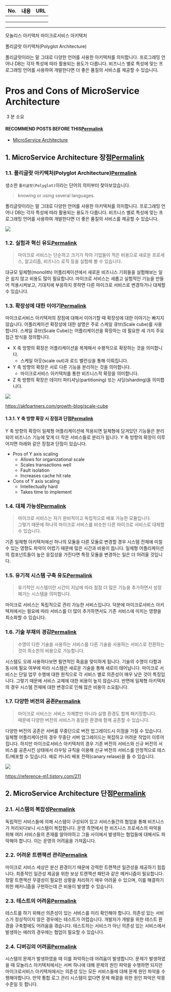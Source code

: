 | No. | 내용 | URL |
| --- | ---- | --- |
|     |      |     |
|     |      |     |
|     |      |     |

---

모놀리스 아키택처
마이크로서비스  아키택처

폴리글랏 아키텍처(Polyglot Architecture)

폴리글랏이라는 말 그대로 다양한 언어를 사용한 아키텍처를 의미합니다.
프로그래밍 언어나 DB는 각자 특성에 따라 활용되는 용도가 다릅니다. 
비즈니스 별로 특성에 맞는 프로그래밍 언어를 사용하여 개발한다면 더 좋은 품질의 서비스를 제공할 수 있습니다.

# Pros and Cons of MicroService Architecture

 3 분 소요

  

#### RECOMMEND POSTS BEFORE THIS[Permalink](https://junhyunny.github.io/msa/msa-pros-and-cons/#recommend-posts-before-this "Permalink")

- [MicroService Architecture](https://junhyunny.github.io/information/msa/microservice-architecture/)

## 1. MicroService Architecture 장점[Permalink](https://junhyunny.github.io/msa/msa-pros-and-cons/#1-microservice-architecture-%EC%9E%A5%EC%A0%90 "Permalink")

### 1.1. 폴리글랏 아키텍처(Polyglot Architecture)[Permalink](https://junhyunny.github.io/msa/msa-pros-and-cons/#11-%ED%8F%B4%EB%A6%AC%EA%B8%80%EB%9E%8F-%EC%95%84%ED%82%A4%ED%85%8D%EC%B2%98polyglot-architecture "Permalink")

생소한 `폴리글랏(Polyglot)`이라는 단어의 의미부터 찾아보았습니다.

> knowing or using several languages.

폴리글랏이라는 말 그대로 다양한 언어를 사용한 아키텍처를 의미합니다. 프로그래밍 언어나 DB는 각자 특성에 따라 활용되는 용도가 다릅니다. 비즈니스 별로 특성에 맞는 프로그래밍 언어를 사용하여 개발한다면 더 좋은 품질의 서비스를 제공할 수 있습니다.

![](https://junhyunny.github.io/images/msa-pros-and-cons-1.JPG)

### 1.2. 실험과 혁신 유도[Permalink](https://junhyunny.github.io/msa/msa-pros-and-cons/#12-%EC%8B%A4%ED%97%98%EA%B3%BC-%ED%98%81%EC%8B%A0-%EC%9C%A0%EB%8F%84 "Permalink")

> 마이크로 서비스는 단순하고 크기가 작아 기업들이 적은 비용으로 새로운 프로세스, 알고리즘, 비즈니스 로직 등을 실험해 볼 수 있습니다.

대규모 일체형(monolith) 어플리케이션에서 새로운 비즈니스 기회들을 실험해보는 일은 쉽지 않고 비용도 많이 필요합니다. 마이크로 서비스는 새롭고 실험적인 기능을 만들어 적용시켜보고, 기대치에 부응하지 못하면 다른 마이크로 서비스로 변경하거나 대체할 수 있습니다.

### 1.3. 확장성에 대한 이야기[Permalink](https://junhyunny.github.io/msa/msa-pros-and-cons/#13-%ED%99%95%EC%9E%A5%EC%84%B1%EC%97%90-%EB%8C%80%ED%95%9C-%EC%9D%B4%EC%95%BC%EA%B8%B0 "Permalink")

마이크로서비스 아키텍처의 장점에 대해서 이야기할 때 확장성에 대한 이야기는 빠지지 않습니다. 어플리케이션 확장성에 대한 설명은 주로 스케일 큐브(Scale cube)를 사용합니다. 스케일 큐브(Scale Cube)는 어플리케이션을 확장하는 데 필요한 세 가지 주요 접근 방식을 정의합니다.

- X 축 방향의 확장은 어플리케이션을 복제해서 수평적으로 확장하는 것을 의미합니다.
    - 스케일 아웃(scale out)과 로드 밸런싱을 통해 이뤄집니다.
- Y 축 방향의 확장은 서로 다른 기능을 분리하는 것을 의미합니다.
    - 마이크로서비스 아키텍처를 통한 비즈니스적 확장을 의미합니다.
- Z 축 방향의 확장은 데이터 파티셔닝(partitioning) 또는 샤딩(sharding)을 의미합니다.

![](https://junhyunny.github.io/images/msa-pros-and-cons-2.JPG)

https://akfpartners.com/growth-blog/scale-cube

#### 1.3.1. Y 축 방향 확장 시 장점과 단점[Permalink](https://junhyunny.github.io/msa/msa-pros-and-cons/#131-y-%EC%B6%95-%EB%B0%A9%ED%96%A5-%ED%99%95%EC%9E%A5-%EC%8B%9C-%EC%9E%A5%EC%A0%90%EA%B3%BC-%EB%8B%A8%EC%A0%90 "Permalink")

Y 축 방향의 확장이 일체형 어플리케이션에 적용되면 일체형에 담겨있던 기능들은 분리되어 비즈니스 기능에 맞게 더 작은 서비스들로 분리가 됩니다. Y 축 방향의 확장이 이루어지면 아래와 같은 장점과 단점이 있습니다.

- Pros of Y axis scaling
    - Allows for organizational scale
    - Scales transactions well
    - Fault isolation
    - Increases cache hit rate
- Cons of Y axis scaling
    - Intellectually hard
    - Takes time to implement

### 1.4. 대체 가능성[Permalink](https://junhyunny.github.io/msa/msa-pros-and-cons/#14-%EB%8C%80%EC%B2%B4-%EA%B0%80%EB%8A%A5%EC%84%B1 "Permalink")

> 마이크로 서비스는 자기 완비적이고 독립적으로 배포 가능한 모듈입니다.  
> 그렇기 때문에 하나의 마이크로 서비스를 비슷한 다른 마이크로 서비스로 대체할 수 있습니다.

기존 일체형 아키텍처에선 하나의 모듈을 다른 모듈로 변경할 경우 시스템 전체에 미칠 수 있는 영향도 파악이 어렵기 때문에 많은 시간과 비용이 듭니다. 일체형 어플리케이션의 컴포넌트들이 높은 응집성을 가진다면 특정 모듈을 변경하는 일은 더 어려울 것입니다.

### 1.5. 유기적 시스템 구축 유도[Permalink](https://junhyunny.github.io/msa/msa-pros-and-cons/#15-%EC%9C%A0%EA%B8%B0%EC%A0%81-%EC%8B%9C%EC%8A%A4%ED%85%9C-%EA%B5%AC%EC%B6%95-%EC%9C%A0%EB%8F%84 "Permalink")

> 유기적인 시스템이란 시간이 지남에 따라 점점 더 많은 기능을 추가하면서 성장해가는 시스템을 의미합니다.

마이크로 서비스는 독립적으로 관리 가능한 서비스입니다. 덕분에 마이크로서비스 아키텍처에서는 필요에 따라 서비스를 더 많이 추가하면서도 기존 서비스에 미치는 영향을 최소화할 수 있습니다.

### 1.6. 기술 부채의 경감[Permalink](https://junhyunny.github.io/msa/msa-pros-and-cons/#16-%EA%B8%B0%EC%88%A0-%EB%B6%80%EC%B1%84%EC%9D%98-%EA%B2%BD%EA%B0%90 "Permalink")

> 수명이 다한 기술을 사용하는 서비스를 다른 기술을 사용하는 서비스로 전환하는 것이 최소한의 비용으로 가능합니다.

시스템도 오래 사용하다보면 필연적인 죽음을 맞이하게 됩니다. 기술의 수명이 다함과 동시에 필요 여부에 따라 시스템은 새로운 기술을 통해 새로이 태어납니다. 마이크로 서비스는 단일 업무 수행에 대한 원칙으로 각 서비스 별로 의존성이 매우 낮은 것이 특징입니다. 그렇기 때문에 서비스 교체에 대한 비용이 높지 않습니다. 반면에 일체형 아키텍처의 경우 시스템 전체에 대한 변경으로 인해 많은 비용이 소요됩니다.

### 1.7. 다양한 버전의 공존[Permalink](https://junhyunny.github.io/msa/msa-pros-and-cons/#17-%EB%8B%A4%EC%96%91%ED%95%9C-%EB%B2%84%EC%A0%84%EC%9D%98-%EA%B3%B5%EC%A1%B4 "Permalink")

> 마이크로 서비스는 서비스 자체뿐만 아니라 실행 환경도 함께 패키징합니다.  
> 때문에 다양한 버전의 서비스가 동일한 환경에 함께 공존할 수 있습니다.

다양한 버전의 공존은 서버를 무중단으로 버전 업그레이드시 이점을 가질 수 있습니다. 일체형 어플리케이션의 경우 무중단 서버 업그레이드는 복잡하고 어려운 작업이 이루어집니다. 하지만 마이크로서비스 아키텍처의 경우 기존 버전의 서비스와 신규 버전의 서비스를 공존시킨 상태에서 라우팅 규칙을 이용해 신규 버전의 서비스를 안정적으로 테스트/배포할 수 있습니다. 예로 카나리 배포 전략(canary relase)을 들 수 있습니다.

![](https://junhyunny.github.io/images/msa-pros-and-cons-3.JPG)

https://reference-m1.tistory.com/211

## 2. MicroService Architecture 단점[Permalink](https://junhyunny.github.io/msa/msa-pros-and-cons/#2-microservice-architecture-%EB%8B%A8%EC%A0%90 "Permalink")

### 2.1. 시스템의 복잡성[Permalink](https://junhyunny.github.io/msa/msa-pros-and-cons/#21-%EC%8B%9C%EC%8A%A4%ED%85%9C%EC%9D%98-%EB%B3%B5%EC%9E%A1%EC%84%B1 "Permalink")

독립적인 서비스들에 의해 시스템이 구성되어 있고 서비스들간의 협업을 통해 비즈니스가 처리되다보니 시스템이 복잡합니다. 운영 측면에서 한 비즈니스 프로세스의 파악을 위해 여러 서비스들의 존재를 알아야하고 그들 사이에서 발생하는 협업들에 대해서도 파악해야 합니다. 이는 운영의 어려움을 가져옵니다.

### 2.2. 어려운 트랜잭션 관리[Permalink](https://junhyunny.github.io/msa/msa-pros-and-cons/#22-%EC%96%B4%EB%A0%A4%EC%9A%B4-%ED%8A%B8%EB%9E%9C%EC%9E%AD%EC%85%98-%EA%B4%80%EB%A6%AC "Permalink")

마이크로 서비스 세상은 분산 환경이기 때문에 강력한 트랜잭션 일관성을 제공하기 힘듭니다. 최종적인 일관성 제공을 위한 보상 트랜잭션 패턴과 같은 메커니즘이 필요합니다. 정말 트랜잭션 무결성이 필요한 상황을 처리하기 매우 어려울 수 있으며, 이를 해결하기 위한 메커니즘을 구현하는데 큰 비용이 발생할 수 있습니다.

### 2.3. 테스트의 어려움[Permalink](https://junhyunny.github.io/msa/msa-pros-and-cons/#23-%ED%85%8C%EC%8A%A4%ED%8A%B8%EC%9D%98-%EC%96%B4%EB%A0%A4%EC%9B%80 "Permalink")

테스트를 하기 위해선 의존성이 있는 서비스를 미리 확인해야 합니다. 의존성 있는 서비스가 정상적이지 않은 경우에는 테스트가 어렵습니다. 개발자가 개발을 위한 테스트 환경을 구축함에도 어려움을 겪습니다. 테스트하는 서비스가 아닌 의존성 있는 서비스에서 발생하는 에러의 경우에는 협업이 필요할 수 있습니다.

### 2.4. 디버깅의 어려움[Permalink](https://junhyunny.github.io/msa/msa-pros-and-cons/#24-%EB%94%94%EB%B2%84%EA%B9%85%EC%9D%98-%EC%96%B4%EB%A0%A4%EC%9B%80 "Permalink")

시스템의 문제가 발생하였을 때 이를 파악하는데 어려움이 발생합니다. 문제가 발생하였을 때 모놀리스 아키텍처에서는 서버 하나에 대해 문제의 원인 파악을 수행하면 되지만 마이크로서비스 아키텍처에서는 의존성 있는 모든 서비스들에 대헤 문제 원인 파악을 수행해야합니다. 만약 통합 로그 관리 시스템이 없다면 문제 해결을 위한 원인 파악은 악몽 수준일 듯 합니다.
